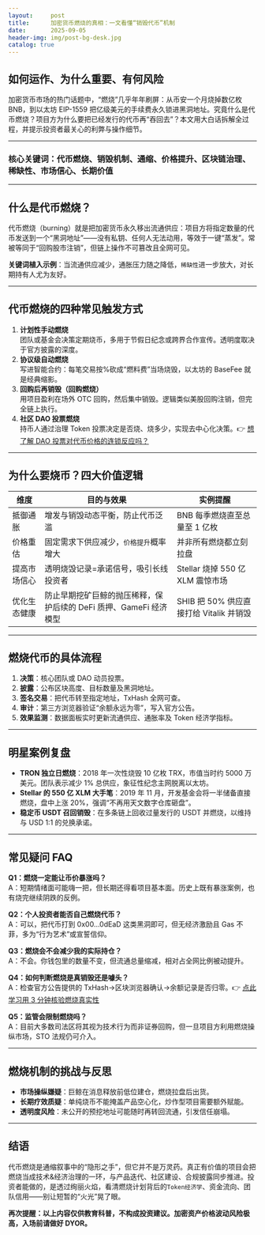 ```yaml
---
layout:     post
title:      加密货币燃烧的真相：一文看懂“销毁代币”机制
date:       2025-09-05
header-img: img/post-bg-desk.jpg
catalog: true
---
```


## 如何运作、为什么重要、有何风险

加密货币市场的热门话题中，“燃烧”几乎年年刷屏：从币安一个月烧掉数亿枚 BNB，到以太坊 EIP-1559 把亿级美元的手续费永久锁进黑洞地址。究竟什么是代币燃烧？项目方为什么要把已经发行的代币再“吞回去”？本文用大白话拆解全过程，并提示投资者最关心的利弊与操作细节。

---

### 核心关键词：代币燃烧、销毁机制、通缩、价格提升、区块链治理、稀缺性、市场信心、长期价值

---

## 什么是代币燃烧？
代币燃烧（burning）就是把加密货币永久移出流通供应：项目方将指定数量的代币发送到一个“黑洞地址”——没有私钥、任何人无法动用，等效于一键“蒸发”。常被等同于“回购股市注销”，但链上操作不可篡改且全网可见。

**关键词植入示例**：当流通供应减少，通胀压力随之降低，`稀缺性`进一步放大，对长期持有人尤为友好。

---

## 代币燃烧的四种常见触发方式
1. **计划性手动燃烧**  
   团队或基金会决策定期烧币，多用于节假日纪念或跨界合作宣传。透明度取决于官方披露的深度。
2. **协议级自动燃烧**  
   写进智能合约：每笔交易按%砍成“燃料费”当场烧毁，以太坊的 BaseFee 就是经典缩影。
3. **回购后再销毁（回购燃烧）**  
   用项目盈利在场外 OTC 回购，然后集中销毁。逻辑类似美股回购注销，但完全链上执行。
4. **社区 DAO 投票燃烧**  
   持币人通过治理 Token 投票决定是否烧、烧多少，实现去中心化决策。👉 [想了解 DAO 投票对代币价格的连锁反应吗？](https://okxdog.com/)

---

## 为什么要烧币？四大价值逻辑
| 维度         | 目的与效果                                                           | 实例提醒                        |
|--------------|----------------------------------------------------------------------|---------------------------------|
| 抵御通胀      | 增发与销毁动态平衡，防止代币泛滥                                    | BNB 每季燃烧直至总量至 1 亿枚   |
| 价格重估      | 固定需求下供应减少，`价格提升`概率增大                              | 并非所有燃烧都立刻拉盘          |
| 提高市场信心  | 透明烧毁记录=承诺信号，吸引长线投资者                               | Stellar 烧掉 550 亿 XLM 震惊市场 |
| 优化生态健康  | 防止早期挖矿巨鲸的抛压稀释，保护后续的 DeFi 质押、GameFi 经济模型   | SHIB 把 50% 供应直接打给 Vitalik 并销毁|

---

## 燃烧代币的具体流程
1. **决策**：核心团队或 DAO 动员投票。  
2. **披露**：公布区块高度、目标数量及黑洞地址。  
3. **签名交易**：把代币转至指定地址，TxHash 全网可查。  
4. **审计**：第三方浏览器验证“余额永远为零”，写入官方公告。  
5. **效果监测**：数据面板实时更新流通供应、通胀率及 Token 经济学指标。

---

## 明星案例复盘
- **TRON 独立日燃烧**：2018 年一次性烧毁 10 亿枚 TRX，市值当时约 5000 万美元。团队表示减少 1% 总供应，象征性纪念主网脱离以太坊。  
- **Stellar 的 550 亿 XLM 大手笔**：2019 年 11 月，开发基金会将一半储备直接燃烧，盘中上涨 20%，强调“不再用天文数字仓库砸盘”。  
- **稳定币 USDT 召回销毁**：在多条链上回收过量发行的 USDT 并燃烧，以维持与 USD 1:1 的兑换承诺。

---

## 常见疑问 FAQ
**Q1：燃烧一定能让币价暴涨吗？**  
A：短期情绪面可能嗨一把，但长期还得看项目基本面。历史上既有暴涨案例，也有烧完继续阴跌的反例。

**Q2：个人投资者能否自己燃烧代币？**  
A：可以，把代币打到 0x00…0dEaD 这类黑洞即可，但无经济激励且 Gas 不菲，多为“行为艺术”或宣誓信仰。

**Q3：燃烧会不会减少我的实际持仓？**  
A：不会。你钱包里的数量不变，但流通总量缩减，相对占全网比例被动提升。

**Q4：如何判断燃烧是真销毁还是噱头？**  
A：检查官方公告提供的 TxHash→区块浏览器确认→余额记录是否归零。👉 [点此学习用 3 分钟核验燃烧真实性](https://okxdog.com/)

**Q5：监管会限制燃烧吗？**  
A：目前大多数司法区将其视为技术行为而非证券回购，但一旦项目方利用燃烧操纵市场，STO 法规仍可介入。

---

## 燃烧机制的挑战与反思
- **市场操纵嫌疑**：巨鲸在消息释放前低位建仓，燃烧拉盘后出货。  
- **长期疗效质疑**：单纯烧币不能掩盖产品空心化，炒作型项目需要额外赋能。  
- **透明度风险**：未公开的预挖地址可能随时再转回流通，引发信任崩塌。

---

## 结语
代币燃烧是通缩叙事中的“隐形之手”，但它并不是万灵药。真正有价值的项目会把燃烧当成技术&经济治理的一环，与产品迭代、社区建设、合规披露同步推进。投资者能做的，是透过绚丽火焰，看清燃烧计划背后的`Token经济学`、资金流向、团队信用——别让短暂的“火光”晃了眼。

**再次提醒：以上内容仅供教育科普，不构成投资建议。加密资产价格波动风险极高，入场前请做好 DYOR。**